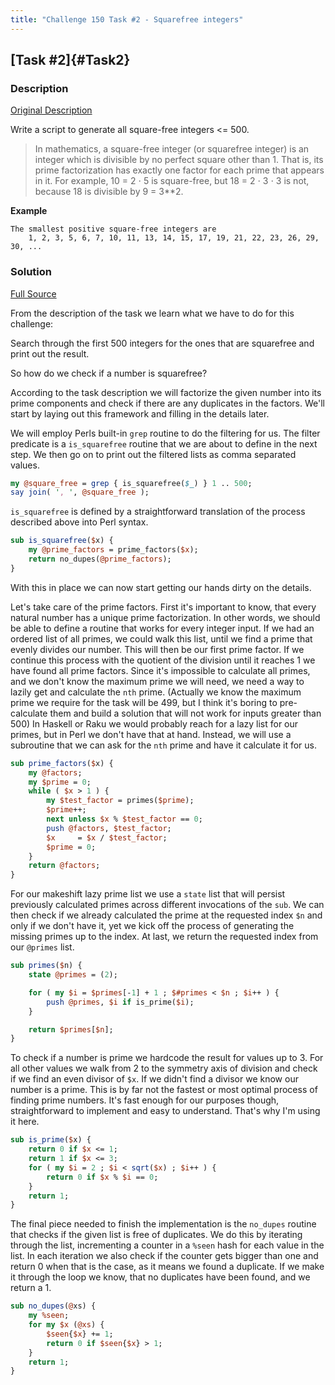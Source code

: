 ```yaml
---
title: "Challenge 150 Task #2 - Squarefree integers"
---
```


## [Task #2]{#Task2}

### Description

[Original Description](https://theweeklychallenge.org/blog/perl-weekly-challenge-150/#TASK2)


Write a script to generate all square-free integers <= 500.

> In mathematics, a square-free integer (or squarefree integer) is an integer
> which is divisible by no perfect square other than 1. That is, its prime
> factorization has exactly one factor for each prime that appears in it. For
> example, 10 = 2 ⋅ 5 is square-free, but 18 = 2 ⋅ 3 ⋅ 3 is not, because 18 is
> divisible by 9 = 3**2.
    
**Example**

```
The smallest positive square-free integers are
    1, 2, 3, 5, 6, 7, 10, 11, 13, 14, 15, 17, 19, 21, 22, 23, 26, 29, 30, ...
```


### Solution

[Full Source](https://github.com/manwar/perlweeklychallenge-club/blob/master/challenge-150/alexander-pankoff/perl/ch-2.pl)

From the description of the task we learn what we have to do for this challenge:

Search through the first 500 integers for the ones that are squarefree and print
out the result.

So how do we check if a number is squarefree?

According to the task description we will factorize the given number into its
prime components and check if there are any duplicates in the factors. We'll
start by laying out this framework and filling in the details later.

We will employ Perls built-in `grep` routine to do the filtering for us. The
filter predicate is a `is_squarefree` routine that we are about to define in the
next step. We then go on to print out the filtered lists as comma separated
values.

```perl
my @square_free = grep { is_squarefree($_) } 1 .. 500;
say join( ', ', @square_free );
```

`is_squarefree` is defined by a straightforward translation of the process described
above into Perl syntax.

```perl
sub is_squarefree($x) {
    my @prime_factors = prime_factors($x);
    return no_dupes(@prime_factors);
}
```

With this in place we can now start getting our hands dirty on the details.

Let's take care of the prime factors. First it's important to know, that
every natural number has a unique prime factorization. In other words, we should
be able to define a routine that works for every integer input.
If we had an ordered list of all primes, we could walk this list, until
we find a prime that evenly divides our number. This will then be our first
prime factor. If we continue this process with the quotient of the division
until it reaches 1 we have found all prime factors. Since it's impossible to
calculate all primes, and we don't know the maximum prime we will need, we need a
way to lazily get and calculate the `nth` prime. (Actually we know the maximum
prime we require for the task will be 499, but I think it's boring to pre-calculate
them and build a solution that will not work for inputs greater than 500)
In Haskell or Raku we would probably reach for a lazy list for our primes, but
in Perl we don't have that at hand. Instead, we will use a subroutine that we can
ask for the `nth` prime and have it calculate it for us.

```perl
sub prime_factors($x) {
    my @factors;
    my $prime = 0;
    while ( $x > 1 ) {
        my $test_factor = primes($prime);
        $prime++;
        next unless $x % $test_factor == 0;
        push @factors, $test_factor;
        $x     = $x / $test_factor;
        $prime = 0;
    }
    return @factors;
}
```

For our makeshift lazy prime list we use a `state` list that will persist
previously calculated primes across different invocations of the `sub`. We can
then check if we already calculated the prime at the requested index `$n` and
only if we don't have it, yet we kick off the process of generating the missing
primes up to the index. At last, we return the requested index from our `@primes`
list.

```perl
sub primes($n) {
    state @primes = (2);

    for ( my $i = $primes[-1] + 1 ; $#primes < $n ; $i++ ) {
        push @primes, $i if is_prime($i);
    }

    return $primes[$n];
}
```

To check if a number is prime we hardcode the result for values up to 3. For all
other values we walk from 2 to the symmetry axis of division and check if we
find an even divisor of `$x`. If we didn't find a divisor we know our number is
a prime. This is by far not the fastest or most optimal process of finding prime
numbers. It's fast enough for our purposes though, straightforward to implement
and easy to understand. That's why I'm using it here.

```perl
sub is_prime($x) {
    return 0 if $x <= 1;
    return 1 if $x <= 3;
    for ( my $i = 2 ; $i < sqrt($x) ; $i++ ) {
        return 0 if $x % $i == 0;
    }
    return 1;
}
```

The final piece needed to finish the implementation is the `no_dupes` routine
that checks if the given list is free of duplicates. We do this by iterating
through the list, incrementing a counter in a `%seen` hash for each value in the
list. In each iteration we also check if the counter gets bigger than one and
return 0 when that is the case, as it means we found a duplicate. If we make it
through the loop we know, that no duplicates have been found, and we return a 1.

```perl
sub no_dupes(@xs) {
    my %seen;
    for my $x (@xs) {
        $seen{$x} += 1;
        return 0 if $seen{$x} > 1;
    }
    return 1;
}
```
